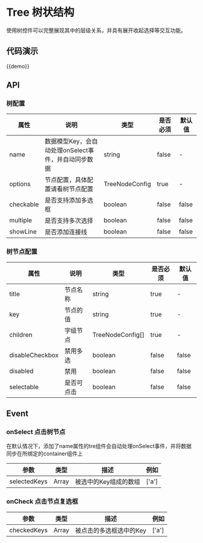 # Tree 树状结构

使用树控件可以完整展现其中的层级关系，并具有展开收起选择等交互功能。

## 代码演示

{{demo}}

## API

### 树配置

| 属性        | 说明                              | 类型             | 是否必须  | 默认值   |
| --------- | ------------------------------- | -------------- | ----- | ----- |
| name      | 数据模型Key，会自动处理onSelect事件，并自动同步数据 | string         | false | -     |
| options   | 节点配置，具体配置请看树节点配置                | TreeNodeConfig | true  | -     |
| checkable | 是否支持添加多选框                       | boolean        | false | false |
| multiple  | 是否支持多次选择                        | boolean        | false | false |
| showLine  | 是否添加连接线                         | boolean        | false | false |

### 树节点配置

| 属性              | 说明    | 类型               | 是否必须  | 默认值   |
| --------------- | ----- | ---------------- | ----- | ----- |
| title           | 节点名称  | string           | true  | -     |
| key             | 节点的值  | string           | true  | -     |
| children        | 字级节点  | TreeNodeConfig[] | true  | -     |
| disableCheckbox | 禁用多选  | boolean          | false | false |
| disabled        | 禁用    | boolean          | false | false |
| selectable      | 是否可点击 | boolean          | false | false |

## Event

### onSelect 点击树节点
在默认情况下，添加了name属性的tre组件会自动处理onSelect事件，并将数据同步在所绑定的container组件上

| 参数           | 类型            | 描述           | 例如    |
| ------------ | ------------- | ------------ | ----- |
| selectedKeys | Array<string> | 被选中的Key组成的数组 | ['a'] |

### onCheck 点击节点复选框

| 参数          | 类型            | 描述            | 例如    |
| ----------- | ------------- | ------------- | ----- |
| checkedKeys | Array<string> | 被点击的多选框选中的Key | ['a'] |

